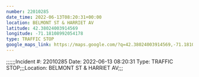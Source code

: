```yaml
---
number: 22010285
date_time: 2022-06-13T08:20:31+00:00
location: BELMONT ST & HARRIET AV
latitude: 42.38024003914569
longitude: -71.18108992054178
type: TRAFFIC STOP
google_maps_link: https://maps.google.com/?q=42.38024003914569,-71.18108992054178
---
```


;;;;;;Incident #: 22010285  Date: 2022-06-13 08:20:31   Type: TRAFFIC STOP;;;Location: BELMONT ST & HARRIET AV;;;
